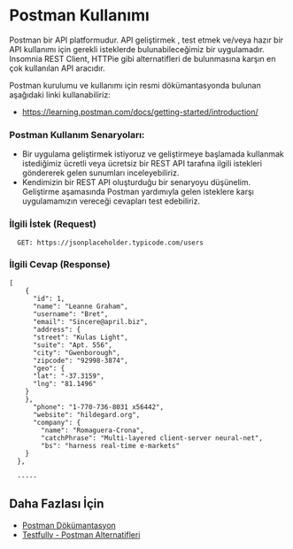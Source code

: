 Postman Kullanımı
======
Postman bir API platformudur. API geliştirmek , test etmek ve/veya hazır bir API kullanımı için gerekli isteklerde bulunabileceğimiz bir uygulamadır. Insomnia REST Client, HTTPie
gibi alternatifleri de bulunmasına karşın en çok kullanılan API aracıdır.

Postman kurulumu ve kullanımı için resmi dökümantasyonda bulunan aşağıdaki linki kullanabiliriz:
- https://learning.postman.com/docs/getting-started/introduction/

### Postman Kullanım Senaryoları:
- Bir uygulama geliştirmek istiyoruz ve geliştirmeye başlamada kullanmak istediğimiz ücretli veya ücretsiz bir REST API tarafına ilgili istekleri göndererek gelen
sunumları inceleyebiliriz.
- Kendimizin bir REST API oluşturduğu bir senaryoyu düşünelim. Geliştirme aşamasında Postman yardımıyla gelen isteklere karşı uygulamamızın vereceği cevapları test edebiliriz.

### İlgili İstek (Request)

```
  GET: https://jsonplaceholder.typicode.com/users
```

### İlgili Cevap (Response)

```
[
    {
      "id": 1,
      "name": "Leanne Graham",
      "username": "Bret",
      "email": "Sincere@april.biz",
      "address": {
      "street": "Kulas Light",
      "suite": "Apt. 556",
      "city": "Gwenborough",
      "zipcode": "92998-3874",
      "geo": {
      "lat": "-37.3159",
      "lng": "81.1496"
    }
    },
      "phone": "1-770-736-8031 x56442",
      "website": "hildegard.org",
      "company": {
        "name": "Romaguera-Crona",
        "catchPhrase": "Multi-layered client-server neural-net",
        "bs": "harness real-time e-markets"
    }
  },
  
  -----
```

## Daha Fazlası İçin
- [Postman Dökümantasyon](https://learning.postman.com/docs/getting-started/introduction/)
- [Testfully - Postman Alternatifleri](https://testfully.io/blog/top-5-postman-alternatives/)
